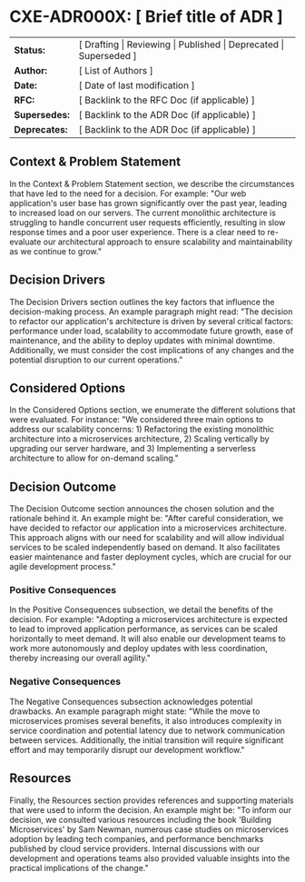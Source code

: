 # CXE-ADR000X: [ Brief title of ADR ]

| | |
| -------- | ------- |
| **Status:**  | [ Drafting \| Reviewing \| Published \| Deprecated \| Superseded ] |
| **Author:** | [ List of Authors ]     |
| **Date:**    | [ Date of last modification ]    |
| **RFC:**    | [ Backlink to the RFC Doc (if applicable) ]  |
| **Supersedes:**    | [ Backlink to the ADR Doc (if applicable) ]  |
| **Deprecates:**    | [ Backlink to the ADR Doc (if applicable) ]  |

## Context & Problem Statement

In the Context & Problem Statement section, we describe the circumstances that have led to the need for a decision. For example: "Our web application's user base has grown significantly over the past year, leading to increased load on our servers. The current monolithic architecture is struggling to handle concurrent user requests efficiently, resulting in slow response times and a poor user experience. There is a clear need to re-evaluate our architectural approach to ensure scalability and maintainability as we continue to grow."

## Decision Drivers

The Decision Drivers section outlines the key factors that influence the decision-making process. An example paragraph might read: "The decision to refactor our application's architecture is driven by several critical factors: performance under load, scalability to accommodate future growth, ease of maintenance, and the ability to deploy updates with minimal downtime. Additionally, we must consider the cost implications of any changes and the potential disruption to our current operations."

## Considered Options

In the Considered Options section, we enumerate the different solutions that were evaluated. For instance: "We considered three main options to address our scalability concerns: 1) Refactoring the existing monolithic architecture into a microservices architecture, 2) Scaling vertically by upgrading our server hardware, and 3) Implementing a serverless architecture to allow for on-demand scaling."

## Decision Outcome

The Decision Outcome section announces the chosen solution and the rationale behind it. An example might be: "After careful consideration, we have decided to refactor our application into a microservices architecture. This approach aligns with our need for scalability and will allow individual services to be scaled independently based on demand. It also facilitates easier maintenance and faster deployment cycles, which are crucial for our agile development process."

### Positive Consequences <!-- optional -->

In the Positive Consequences subsection, we detail the benefits of the decision. For example: "Adopting a microservices architecture is expected to lead to improved application performance, as services can be scaled horizontally to meet demand. It will also enable our development teams to work more autonomously and deploy updates with less coordination, thereby increasing our overall agility."

### Negative Consequences <!-- optional -->

The Negative Consequences subsection acknowledges potential drawbacks. An example paragraph might state: "While the move to microservices promises several benefits, it also introduces complexity in service coordination and potential latency due to network communication between services. Additionally, the initial transition will require significant effort and may temporarily disrupt our development workflow."

## Resources

Finally, the Resources section provides references and supporting materials that were used to inform the decision. An example might be: "To inform our decision, we consulted various resources including the book 'Building Microservices' by Sam Newman, numerous case studies on microservices adoption by leading tech companies, and performance benchmarks published by cloud service providers. Internal discussions with our development and operations teams also provided valuable insights into the practical implications of the change."